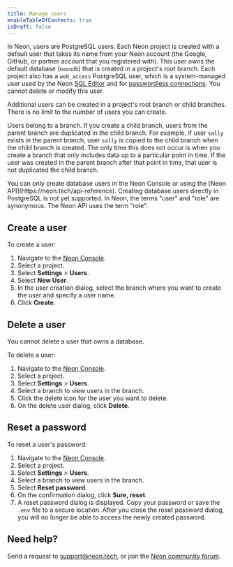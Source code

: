```yaml
---
title: Manage users
enableTableOfContents: true
isDraft: false
---
```


In Neon, users are PostgreSQL users. Each Neon project is created with a default user that takes its name from your Neon account (the Google, GitHub, or partner account that you registered with). This user owns the default database (`neondb`) that is created in a project's root branch. Each project also has a `web_access` PostgreSQL user, which is a system-managed user used by the Neon [SQL Editor](../../get-started-with-neon/query-with-neon-sql-editor) and for [passwordless connections](../../connect/passwordless-connect). You cannot delete or modify this user.

Additional users can be created in a project's root branch or child branches. There is no limit to the number of users you can create.

Users belong to a branch. If you create a child branch, users from the parent branch are duplicated in the child branch. For example, if user `sally` exists in the parent branch, user `sally` is copied to the child branch when the child branch is created. The only time this does not occur is when you create a branch that only includes data up to a particular point in time. If the user was created in the parent branch after that point in time, that user is not duplicated the child branch.

<Admonition type="note">
You can only create database users in the Neon Console or using the [Neon API](https://neon.tech/api-reference). Creating database users directly in PostgreSQL is not yet supported. In Neon, the terms "user" and "role" are synonymous. The Neon API uses the term "role".
</Admonition>

## Create a user

To create a user:

1. Navigate to the [Neon Console](https://console.neon.tech).
2. Select a project.
3. Select **Settings** > **Users**.
4. Select **New User**.
5. In the user creation dialog, select the branch where you want to create the user and specify a user name.
6. Click **Create**.

## Delete a user

You cannot delete a user that owns a database.

To delete a user:

1. Navigate to the [Neon Console](https://console.neon.tech).
2. Select a project.
3. Select **Settings** > **Users**.
4. Select a branch to view users in the branch.
5. Click the delete icon for the user you want to delete.
6. On the delete user dialog, click **Delete**.

## Reset a password

To reset a user's password:

1. Navigate to the [Neon Console](https://console.neon.tech).
2. Select a project.
3. Select **Settings** > **Users**.
4. Select a branch to view users in the branch.
5. Select **Reset password**.
6. On the confirmation dialog, click **Sure, reset**.
7. A reset password dialog is displayed. Copy your password or save the `.env` file to a secure location. After you close the reset password dialog, you will no longer be able to access the newly created password.

## Need help?

Send a request to [support@neon.tech](mailto:support@neon.tech), or join the [Neon community forum](https://community.neon.tech/).
